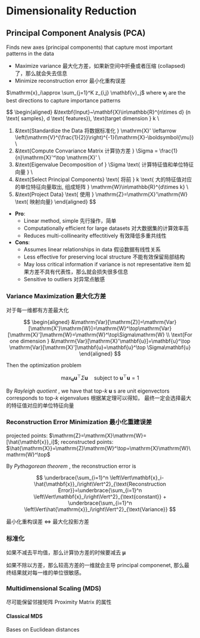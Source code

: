 # Dimensionality Reduction

## Principal Component Analysis (PCA)

Finds new axes (principal components) that capture most important patterns in the data 
- Maximize variance 最大化方差，如果新空间中折叠或者压缩 (collapsed) 了，那么就会失去信息
- Minimize reconstruction error 最小化重构误差

$\mathrm{x}_i\approx \sum_{j=1}^K z_{i,j} \mathbf{v}_j$ where $\mathbf{v}_j$ are the best directions to capture importance patterns

$$
\begin{aligned}
&\textbf{Input}~\mathbf{X}\in\mathbb{R}^{n\times d} (n \text{ samples}, d \text{ features}), \text{target dimension } k \\
1. &\text{Standardize the Data 将数据标准化 } \mathrm{X}' \leftarrow \left(\mathrm{V}^{\frac{1}{2}}\right)^{-1}(\mathrm{X}-\boldsymbol{\mu}) \\
2. &\text{Compute Convariance Matrix 计算协方差 } \Sigma = \frac{1}{n}\mathrm{X}'^\top \mathrm{X}' \\
3. &\text{Eigenvalue Decomposition of } \Sigma \text{ 计算特征值和单位特征向量 } \\
4. &\text{Select Principal Components} \text{ 将前 } k \text{ 大的特征值对应的单位特征向量取出, 组成矩阵 } \mathrm{W}\in\mathbb{R}^{d\times k} \\
5. &\text{Project Data} \text{ 使用 } \mathrm{Z}=\mathrm{X}'\mathrm{W} \text{ 映射向量}
\end{aligned}
$$

- **Pro**:
  - Linear method, simple 先行操作，简单
  - Computationally efficient for large datasets 对大数据集的计算效率高
  - Reduces multi-collinearity effectitively 有效降低多重共线性
- **Cons**:
  - Assumes linear relationships in data 假设数据有线性关系
  - Less effective for preserving local structure 不能有效保留局部结构
  - May loss critical information if variance is not representative item 如果方差不具有代表性，那么就会损失很多信息
  - Sensitive to outliers 对异常点敏感

### Variance Maximization 最大化方差

对于每一维都有方差最大化

$$
\begin{aligned}
&\mathrm{Var}[\mathrm{Z}]=\mathrm{Var}[\mathrm{X'}\mathrm{W}]=\mathrm{W}^\top\mathrm{Var}[\mathrm{X}']\mathrm{W}=\mathrm{W}^\top\Sigma\mathrm{W} \\
\text{For one dimension } &\mathrm{Var}[\mathrm{X}'\mathbf{u}]=\mathbf{u}^\top \mathrm{Var}[\mathrm{X}']\mathbf{u}=\mathbf{u}^\top \Sigma\mathbf{u}
\end{aligned}
$$

Then the optimization problem

$$
\max_{\mathbf{u}} \mathbf{u}^\top \Sigma \mathbf{u} \quad \text{subject to } \mathbf{u}^\top \mathbf{u}=1
$$

By *Rayleigh quotient* , we have that top-$k$ $\mathbf{u}$ s are unit eigenvectors corresponds to top-$k$ eigenvalues 根据某定理可以得知， 最终一定会选择最大的特征值对应的单位特征向量

### Reconstruction Error Minimization 最小化重建误差

projected points: $\mathrm{Z}=\mathrm{X}\mathrm{W}=[\hat{\mathbf{x}}_i]$; reconstructed points: $\hat{\mathrm{X}}=\mathrm{Z}\mathrm{W}^\top=\mathrm{X}\mathrm{W}\mathrm{W}^\top$

By *Pythagorean theorem* , the reconstruction error is 

$$
\underbrace{\sum_{i=1}^n \left\Vert\mathbf{x}_i-\hat{\mathbf{x}}_i\right\Vert^2}_{\text{Reconstruction Error}}=\underbrace{\sum_{i=1}^n \left\Vert\mathbf{x}_i\right\Vert^2}_{\text{constant}} + \underbrace{\sum_{i=1}^n \left\Vert\hat{\mathrm{x}}_i\right\Vert^2}_{\text{Variance}}
$$

最小化重构误差 $\Leftrightarrow$ 最大化投影方差

### 标准化

如果不减去平均值，那么计算协方差的时候要减去 $\boldsymbol{\mu}$ 

如果不除以方差，那么较高方差的一维就会主导 principal componenet, 那么最终结果就对每一维的单位很敏感。

### Multidimensional Scaling (MDS)

尽可能保留邻接矩阵 Proximity Matrix 的属性

#### Classical MDS

Bases on Euclidean distances

